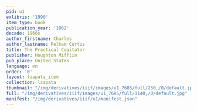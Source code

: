 ```yaml
---
pid: u1
exlibris: '1990'
item_type: book
publication_year: '1962'
decade: 1960s
author_firstname: Charles
author_lastname: Pelham Curtis
title: The Practical Cogitator
publisher: Houghton Mifflin
pub_place: United States
language: en
order: '0'
layout: lzapata_item
collection: lzapata
thumbnail: "/img/derivatives/iiif/images/u1_7685/full/250,/0/default.jpg"
full: "/img/derivatives/iiif/images/u1_7685/full/1140,/0/default.jpg"
manifest: "/img/derivatives/iiif/u1/manifest.json"
---
```

